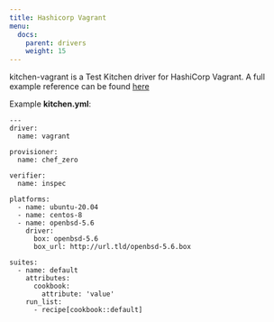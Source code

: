 ```yaml
---
title: Hashicorp Vagrant
menu:
  docs:
    parent: drivers
    weight: 15
---
```


kitchen-vagrant is a Test Kitchen driver for HashiCorp Vagrant. A full example reference can be found [here](https://github.com/test-kitchen/kitchen-vagrant/blob/master/example/kitchen.vagrant.yml)

Example **kitchen.yml**:

```
---
driver:
  name: vagrant

provisioner:
  name: chef_zero

verifier:
  name: inspec

platforms:
  - name: ubuntu-20.04
  - name: centos-8
  - name: openbsd-5.6
    driver:
      box: openbsd-5.6
      box_url: http://url.tld/openbsd-5.6.box

suites:
  - name: default
    attributes:
      cookbook:
        attribute: 'value'
    run_list:
      - recipe[cookbook::default]
```
